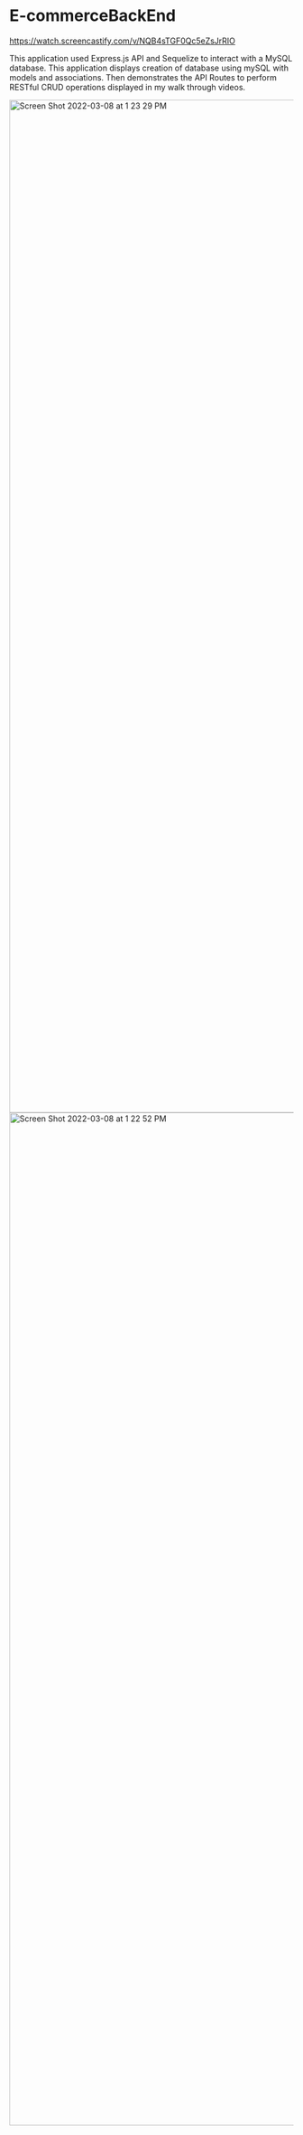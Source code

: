 # E-commerceBackEnd

https://watch.screencastify.com/v/NQB4sTGF0Qc5eZsJrRIO

This application used Express.js API and Sequelize to interact with a MySQL database. This application displays creation of database using mySQL with models and associations. Then demonstrates the API Routes to perform RESTful CRUD operations displayed in my walk through videos.

<img width="1792" alt="Screen Shot 2022-03-08 at 1 23 29 PM" src="https://user-images.githubusercontent.com/87740574/157807200-a8e0191d-57c4-41ac-bb6f-0ac4bd4daefd.png">

<img width="1792" alt="Screen Shot 2022-03-08 at 1 22 52 PM" src="https://user-images.githubusercontent.com/87740574/157807387-3bf88ca6-0cdd-485d-a1e6-ae0b531a2c61.png">

